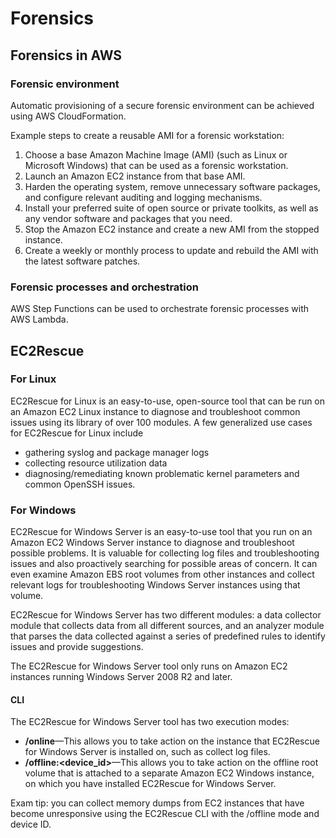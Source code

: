 # Forensics

## Forensics in AWS&#x20;

### Forensic environment

Automatic provisioning of a secure forensic environment can be achieved using AWS CloudFormation.&#x20;

Example steps to create a reusable AMI for a forensic workstation:

1. Choose a base Amazon Machine Image (AMI) (such as Linux or Microsoft Windows) that can be used as a forensic workstation.
2. Launch an Amazon EC2 instance from that base AMI.
3. Harden the operating system, remove unnecessary software packages, and configure relevant auditing and logging mechanisms.
4. Install your preferred suite of open source or private toolkits, as well as any vendor software and packages that you need.
5. Stop the Amazon EC2 instance and create a new AMI from the stopped instance.
6. Create a weekly or monthly process to update and rebuild the AMI with the latest software patches.

### Forensic processes and orchestration

AWS Step Functions can be used to orchestrate forensic processes with AWS Lambda.&#x20;

## EC2Rescue &#x20;

### For Linux

EC2Rescue for Linux is an easy-to-use, open-source tool that can be run on an Amazon EC2 Linux instance to diagnose and troubleshoot common issues using its library of over 100 modules. A few generalized use cases for EC2Rescue for Linux include&#x20;

* gathering syslog and package manager logs
* collecting resource utilization data
* diagnosing/remediating known problematic kernel parameters and common OpenSSH issues.

### For Windows

EC2Rescue for Windows Server is an easy-to-use tool that you run on an Amazon EC2 Windows Server instance to diagnose and troubleshoot possible problems. It is valuable for collecting log files and troubleshooting issues and also proactively searching for possible areas of concern. It can even examine Amazon EBS root volumes from other instances and collect relevant logs for troubleshooting Windows Server instances using that volume.

EC2Rescue for Windows Server has two different modules: a data collector module that collects data from all different sources, and an analyzer module that parses the data collected against a series of predefined rules to identify issues and provide suggestions.

The EC2Rescue for Windows Server tool only runs on Amazon EC2 instances running Windows Server 2008 R2 and later.

#### CLI

The EC2Rescue for Windows Server tool has two execution modes:

* **/online**—This allows you to take action on the instance that EC2Rescue for Windows Server is installed on, such as collect log files.
* **/offline:\<device\_id>**—This allows you to take action on the offline root volume that is attached to a separate Amazon EC2 Windows instance, on which you have installed EC2Rescue for Windows Server.

Exam tip: you can collect memory dumps from EC2 instances that have become unresponsive using the EC2Rescue CLI with the /offline mode and device ID.
